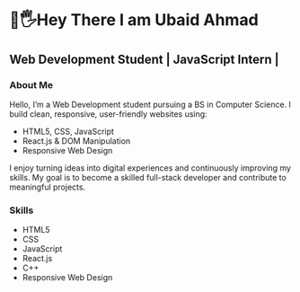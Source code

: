 # 👋🖐Hey There I am Ubaid Ahmad
## Web Development Student | JavaScript Intern | 


### About Me
Hello, I’m a Web Development student pursuing a BS in Computer Science. I build clean, responsive, user-friendly websites using:
- HTML5, CSS, JavaScript
- React.js & DOM Manipulation
- Responsive Web Design

I enjoy turning ideas into digital experiences and continuously improving my skills. My goal is to become a skilled full-stack developer and contribute to meaningful projects.

### Skills
- HTML5
- CSS
- JavaScript
- React.js
- C++
- Responsive Web Design
